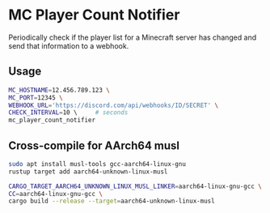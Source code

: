 # MC Player Count Notifier

Periodically check if the player list for a Minecraft server has changed and
send that information to a webhook.

## Usage

```bash
MC_HOSTNAME=12.456.789.123 \
MC_PORT=12345 \
WEBHOOK_URL='https://discord.com/api/webhooks/ID/SECRET' \
CHECK_INTERVAL=10 \     # seconds
mc_player_count_notifier
```

## Cross-compile for AArch64 musl

```bash
sudo apt install musl-tools gcc-aarch64-linux-gnu
rustup target add aarch64-unknown-linux-musl

CARGO_TARGET_AARCH64_UNKNOWN_LINUX_MUSL_LINKER=aarch64-linux-gnu-gcc \
CC=aarch64-linux-gnu-gcc \
cargo build --release --target=aarch64-unknown-linux-musl
```
